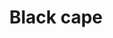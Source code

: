 ---
layout: item
title: Black cape
item-id: 1019
datatable: true
id: 1019
name: "Black cape"
monsters:
  - id: 518
    name: "Highwayman"
    combat_level: 5
    wiki_url: "https://oldschool.runescape.wiki/w/Highwayman"
    drops:
      - quantity: "1"
        noted: false
        rarity: 1
    image: "https://oldschool.runescape.wiki/images/7/7c/Highwayman.png?fa329"
---